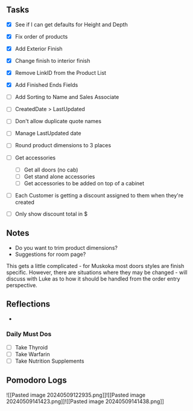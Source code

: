 ## Tasks

- [x] See if I can get defaults for Height and Depth
- [x] Fix order of products
- [x] Add Exterior Finish
- [x] Change finish to interior finish
- [x] Remove LinkID from the Product List
- [x] Add Finished Ends Fields
- [ ] Add Sorting to Name and Sales Associate
- [ ] CreatedDate > LastUpdated
- [ ] Don't allow duplicate quote names
- [ ] Manage LastUpdated date
- [ ] Round product dimensions to 3 places
- [ ] Get accessories
	- [ ] Get all doors (no cab) 
	- [ ] Get stand alone accessories
	- [ ] Get accessories to be added on top of a cabinet
- [ ] Each Customer is getting a discount assigned to them when they're created
- [ ] Only show discount total in $


## Notes

- Do you want to trim product dimensions?
- Suggestions for room page?

This gets a little complicated - for Muskoka most doors styles are finish specific. However, there are situations where they may be changed - will discuss with Luke as to how it should be handled from the order entry perspective.

## Reflections

- 

### Daily Must Dos

- [ ] Take Thyroid
- [ ] Take Warfarin
- [ ] Take Nutrition Supplements

## Pomodoro Logs

![[Pasted image 20240509122935.png]]![[Pasted image 20240509141423.png]]![[Pasted image 20240509141438.png]]
